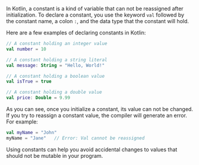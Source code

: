 In Kotlin, a constant is a kind of variable that can not be reassigned after initialization. To declare a constant, you use the keyword `val` followed by the constant name, a colon `:`, and the data type that the constant will hold.

Here are a few examples of declaring constants in Kotlin:

```kotlin
// A constant holding an integer value
val number = 10

// A constant holding a string literal
val message: String = "Hello, World!"

// A constant holding a boolean value
val isTrue = true

// A constant holding a double value
val price: Double = 9.99
```

As you can see, once you initialize a constant, its value can not be changed. If you try to reassign a constant value, the compiler will generate an error. For example:

```kotlin
val myName = "John"
myName = "Jane"   // Error: Val cannot be reassigned
``` 

Using constants can help you avoid accidental changes to values that should not be mutable in your program.